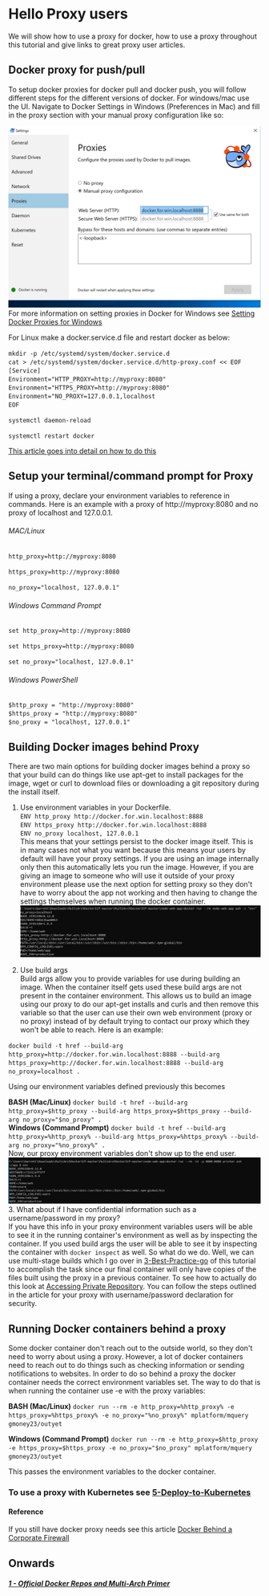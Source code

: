 # Hello Proxy users
We will show how to use a proxy for docker, how to use a proxy throughout this tutorial and give links to great proxy user articles.

## Docker proxy for push/pull

To setup docker proxies for docker pull and docker push, you will follow different steps for the different versions of docker. For windows/mac use the UI. Navigate to Docker Settings in Windows (Preferences in Mac) and fill in the proxy section with your manual proxy configuration like so:

![Manual Proxy Configuration Docker](../images/Docker_Proxy_Settings.PNG)
For more information on setting proxies in Docker for Windows see [Setting Docker Proxies for Windows](https://mandie.net/2017/12/10/docker-for-windows-behind-a-corporate-web-proxy-tips-and-tricks/)

For Linux make a docker.service.d file and restart docker as below:

`mkdir -p /etc/systemd/system/docker.service.d`<br/>
`cat > /etc/systemd/system/docker.service.d/http-proxy.conf << EOF`<br/>
`[Service]`<br/>
`Environment="HTTP_PROXY=http://myproxy:8080"`<br/>
`Environment="HTTPS_PROXY=http://myproxy:8080"`<br/>
`Environment="NO_PROXY=127.0.0.1,localhost`<br/>
`EOF`<br/>

`systemctl daemon-reload`

`systemctl restart docker`

[This article goes into detail on how to do this](https://elegantinfrastructure.com/docker/ultimate-guide-to-docker-http-proxy-configuration/)
## Setup your terminal/command prompt for Proxy

If using a proxy, declare your environment variables to reference in commands. Here is an example with a proxy of http://myproxy:8080 and no proxy of localhost and 127.0.0.1.

###### MAC/Linux

 `http_proxy=http://myproxy:8080`

 `https_proxy=http://myproxy:8080`

 `no_proxy="localhost, 127.0.0.1"`

###### Windows Command Prompt

  `set http_proxy=http://myproxy:8080`

  `set https_proxy=http://myproxy:8080`

  `set no_proxy="localhost, 127.0.0.1"`

###### Windows PowerShell

  `$http_proxy = "http://myproxy:8080"`<br/>
  `$https_proxy = "http://myproxy:8080"`<br/>
  `$no_proxy = "localhost, 127.0.0.1"`

## Building Docker images behind Proxy
There are two main options for building docker images behind a proxy so that
your build can do things like use apt-get to install packages for the image, wget or curl
to download files or downloading a git repository during the install itself.

1. Use environment variables in your Dockerfile.</br>
  `ENV http_proxy http://docker.for.win.localhost:8888` </br>
  `ENV https_proxy http://docker.for.win.localhost:8888`</br>
  `ENV no_proxy localhost, 127.0.0.1`</br>
    This means that your settings persist to the docker image itself.
    This is in many cases not what you want because this means your users by default
 will have your proxy settings. If you are using an image internally only then this
automatically lets you run the image. However, if you are giving an image to someone
who will use it outside of your proxy environment please use the next option for
setting proxy so they don't have to worry about the app not working
and then having to change the settings themselves when running the docker container.
 ![proxy_leaker](../images/leak_env.PNG)


2. Use build args </br>
Build args allow you to provide variables for use during building an image. When the container
itself gets used these build args are not present in the container environment.
This allows us to build an image using our proxy to do our apt-get installs and curls and
then remove this variable so that the user can use their own web environment
(proxy or no proxy) instead of by default trying to contact our proxy which they
won't be able to reach.
Here is an example:

 `docker build -t href --build-arg http_proxy=http://docker.for.win.localhost:8888 --build-arg https_proxy=http://docker.for.win.localhost:8888 --build-arg no_proxy=localhost .`</br>

 Using our environment variables defined previously this becomes

 **BASH (Mac/Linux)**
 `docker build -t href --build-arg http_proxy=$http_proxy --build-arg https_proxy=$https_proxy --build-arg no_proxy="$no_proxy" .`</br>
 **Windows (Command Prompt)**
`docker build -t href --build-arg http_proxy=%http_proxy% --build-arg https_proxy=%https_proxy% --build-arg no_proxy="%no_proxy%" .`</br>
Now, our proxy environment variables don't show up to the end user. ![build args no leak](../images/no_leak_env.PNG)
3. What about if I have confidential information such as a username/password in my proxy? <br/>
If you have this info in your proxy environment variables users will be able to see it
in the running container's environment as well as by inspecting the container. If you used build args the
user will be able to see it by inspecting the container with `docker inspect` as well.
So what do we do. Well, we can use multi-stage builds which I go over in [3-Best-Practice-go](3-Best-Practice-go.md)
of this tutorial to accomplish the task since our final container will only have copies of the files built
using the proxy in a previous container. To see how to actually do this look at [Accessing Private Repository](https://vsupalov.com/build-docker-image-clone-private-repo-ssh-key/).
You can follow the steps outlined in the article for your proxy with username/password declaration for security.

## Running Docker containers behind a proxy
Some docker container don't reach out to the outside world, so they don't need to worry
about using a proxy. However, a lot of docker containers need to reach out to do things
such as checking information or sending notifications to websites. In order to do so behind a
proxy the docker container needs the correct environment variables set. The way to do that is when running the container
use -e with the proxy variables:

**BASH (Mac/Linux)**
`docker run --rm -e http_proxy=%http_proxy% -e https_proxy=%https_proxy% -e no_proxy="%no_proxy%" mplatform/mquery gmoney23/outyet`

**Windows (Command Prompt)**
`docker run --rm -e http_proxy=$http_proxy -e https_proxy=$https_proxy -e no_proxy="$no_proxy" mplatform/mquery gmoney23/outyet`

This passes the environment variables to the docker container.

### To use a proxy with Kubernetes see [5-Deploy-to-Kubernetes](5-Deploy-to-Kubernetes.md)

#### Reference
If you still have docker proxy needs see this article [Docker Behind a Corporate Firewall](https://elegantinfrastructure.com/docker/ultimate-guide-to-docker-http-proxy-configuration/)

## Onwards

##### [1 - Official Docker Repos and Multi-Arch Primer](1-Official-Multiarch.md)
